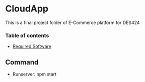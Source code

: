 # CloudApp

This is a final project folder of E-Commerce platform for DES424

### Table of contents

* [Required Software](#required-software)


## Command
* Runserver: npm start